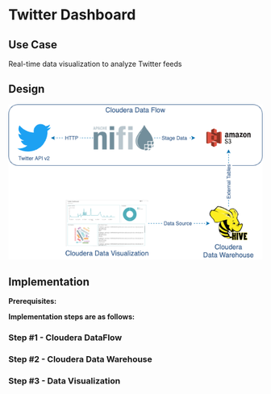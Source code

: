 # Twitter Dashboard
## Use Case
Real-time data visualization to analyze Twitter feeds

## Design
![Design - Twitter Dashboard](/assets/design-Twitter-dashboard.png)

## Implementation
**Prerequisites:**

**Implementation steps are as follows:**
### Step #1 - Cloudera DataFlow

### Step #2 - Cloudera Data Warehouse

### Step #3 - Data Visualization

